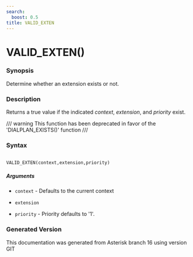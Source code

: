 ```yaml
---
search:
  boost: 0.5
title: VALID_EXTEN
---
```


# VALID_EXTEN()

### Synopsis

Determine whether an extension exists or not.

### Description

Returns a true value if the indicated _context_, _extension_, and _priority_ exist.<br>


/// warning
This function has been deprecated in favor of the 'DIALPLAN\_EXISTS()' function
///


### Syntax


```

VALID_EXTEN(context,extension,priority)
```
##### Arguments


* `context` - Defaults to the current context<br>

* `extension`

* `priority` - Priority defaults to '1'.<br>


### Generated Version

This documentation was generated from Asterisk branch 16 using version GIT 